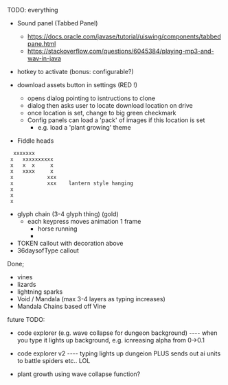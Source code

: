 

TODO: everything
- Sound panel (Tabbed Panel)
  - https://docs.oracle.com/javase/tutorial/uiswing/components/tabbedpane.html
  - https://stackoverflow.com/questions/6045384/playing-mp3-and-wav-in-java
  
- hotkey to activate (bonus: configurable?)
-  download assets button in settings (RED !)
   -  opens dialog pointing to isntructions to clone
   -  dialog then asks user to locate download location on drive
   -  once location is set, change to big green checkmark
   - Config panels can load a 'pack' of images if this location is set
      - e.g. load a 'plant growing' theme 
      

- Fiddle heads
```
  xxxxxxx
 x   xxxxxxxxxx
 x   x  x     x
 x   xxxx     x
 x           xxx
 x           xxx    lantern style hanging
 x
 x
 x
 ```
- glyph chain (3-4 glyph thing) (gold)
   -  each keypress moves animation 1 frame
      - horse running
      - 
- TOKEN callout with decoration above
- 36daysofType callout 


Done;
- vines
- lizards
- lightning sparks
- Void / Mandala  (max 3-4 layers as typing increases)
- Mandala Chains based off Vine


future TODO:
- code explorer (e.g. wave collapse for dungeon background)
---- when you type it lights up background, e.g. icnreasing alpha from 0->0.1

- code explorer v2 
---- typing lights up dungeion PLUS sends out ai units to battle spiders etc.. LOL
 
- plant growth using wave collapse function?